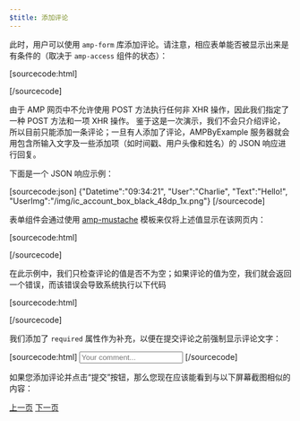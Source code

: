 ```yaml
---
$title: 添加评论
---
```


<amp-img src="/static/img/comment.png" alt="Add comment" height="325" width="300"></amp-img>

此时，用户可以使用 `amp-form` 库添加评论。请注意，相应表单能否被显示出来是有条件的（取决于 `amp-access` 组件的状态）：

[sourcecode:html]
<form amp-access="loggedIn" amp-access-hide method="post" action-xhr="<%host%>/samples_templates/comment_section/submit-comment-xhr" target="_top">
[/sourcecode]

由于 AMP 网页中不允许使用 POST 方法执行任何非 XHR 操作，因此我们指定了一种 POST 方法和一项 XHR 操作。
鉴于这是一次演示，我们不会只介绍评论，所以目前只能添加一条评论；一旦有人添加了评论，AMPByExample 服务器就会用包含所输入文字及一些添加项（如时间戳、用户头像和姓名）的 JSON 响应进行回复。

下面是一个 JSON 响应示例：

[sourcecode:json]
{"Datetime":"09:34:21",
"User":"Charlie",
"Text":"Hello!",
"UserImg":"/img/ic_account_box_black_48dp_1x.png"}
[/sourcecode]

表单组件会通过使用 [amp-mustache](/zh_cn/docs/reference/components/amp-mustache) 模板来仅将上述值显示在该网页内：

[sourcecode:html]
<div submit-success>
  <template type="amp-mustache">
    <div class="comment-user">
      <amp-img width="44" class="user-avatar" height="44" alt="user" src="{{UserImg}}"></amp-img>
      <div class="card comment">
        <p><span class="user">{% raw %}{{User}}{% endraw %}</span><span class="date">{% raw %}{{Datetime}}{% endraw %}</span></p>
        <p>{% raw %}{{Text}}{% endraw %}</p>
      </div>
    </div>
  </template>
</div>
[/sourcecode]

在此示例中，我们只检查评论的值是否不为空；如果评论的值为空，我们就会返回一个错误，而该错误会导致系统执行以下代码

[sourcecode:html]
<div submit-error>
  <template type="amp-mustache">
    Error! Looks like something went wrong with your comment, please try to submit it again.
  </template>
</div>
[/sourcecode]

我们添加了 `required` 属性作为补充，以便在提交评论之前强制显示评论文字：

<amp-img src="/static/img/enforce-comment.png" alt="Enforce comment" height="325" width="300"></amp-img>

[sourcecode:html]
<input type="text" class="data-input" name="text" placeholder="Your comment..." required>
[/sourcecode]

如果您添加评论并点击“提交”按钮，那么您现在应该能看到与以下屏幕截图相似的内容：

<amp-img src="/static/img/logout-button.png" alt="Comment added" height="352" width="300"></amp-img>

<div class="prev-next-buttons">
  <a class="button prev-button" href="{{g.doc('/content/docs/interaction_dynamic/login_requiring/login.md', locale=doc.locale).url.path}}"><span class="arrow-prev">上一页</span></a>
  <a class="button next-button" href="{{g.doc('/content/docs/interaction_dynamic/login_requiring/logout.md', locale=doc.locale).url.path}}"><span class="arrow-next">下一页</span></a>
</div>
